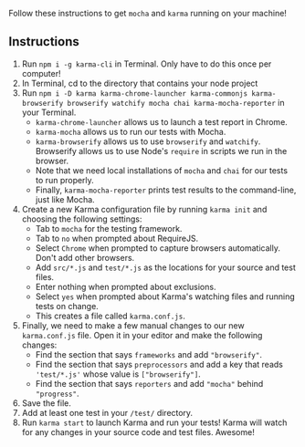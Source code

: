 <!-- TITLE: Karma Step by Step -->
<!-- SUBTITLE: Mocha and Karma installation guide. -->

Follow these instructions to get `mocha` and `karma` running on your machine!

## Instructions

1. Run `npm i -g karma-cli` in Terminal. Only have to do this once per computer!
2. In Terminal, cd to the directory that contains your node project
3. Run `npm i -D karma karma-chrome-launcher karma-commonjs karma-browserify browserify watchify mocha chai karma-mocha-reporter` in your Terminal.
	-   `karma-chrome-launcher` allows us to launch a test report in Chrome.
	-   `karma-mocha` allows us to run our tests with Mocha.
	-   `karma-browserify` allows us to use `browserify` and `watchify`. Browserify allows us to use Node's `require` in scripts we run in the browser.
	-   Note that we need local installations of `mocha` and `chai` for our tests to run properly.
	-   Finally, `karma-mocha-reporter` prints test results to the command-line, just like Mocha.
4. Create a new Karma configuration file by running `karma init` and choosing the following settings:
	-   Tab to `mocha` for the testing framework.
	-   Tab to `no` when prompted about RequireJS.
	-   Select `Chrome` when prompted to capture browsers automatically. Don't add other browsers.
	-   Add `src/*.js` and `test/*.js` as the locations for your source and test files.
	-   Enter nothing when prompted about exclusions.
	-   Select `yes` when prompted about Karma's watching files and running tests on change.
	-   This creates a file called `karma.conf.js`.
5. Finally, we need to make a few manual changes to our new `karma.conf.js` file. Open it in your editor and make the following changes:
	-   Find the section that says `frameworks` and add `"browserify"`.
	-   Find the section that says `preprocessors` and add a key that reads `'test/*.js'` whose value is `["browserify"]`.
	-   Find the section that says `reporters` and add `"mocha"` behind `"progress"`.
6. Save the file.
7. Add at least one test in your `/test/` directory.
8. Run `karma start` to launch Karma and run your tests! Karma will watch for any changes in your source code and test files. Awesome!
